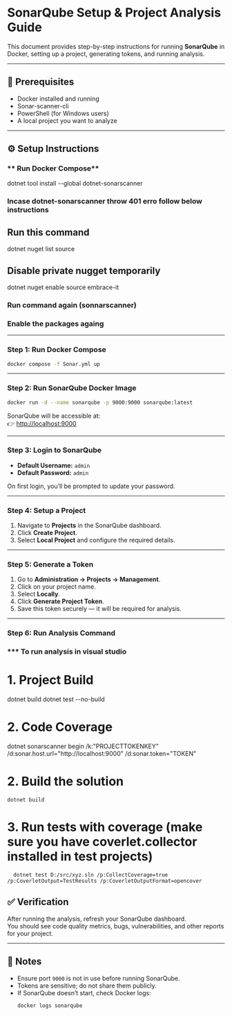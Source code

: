# SonarQube Setup & Project Analysis Guide

This document provides step-by-step instructions for running **SonarQube** in Docker, setting up a project, generating tokens, and running analysis.

---

## 🚀 Prerequisites
- Docker installed and running  
- Sonar-scanner-cli
- PowerShell (for Windows users)  
- A local project you want to analyze  

---

## ⚙️ Setup Instructions

### ** Run Docker Compose**
dotnet tool install --global dotnet-sonarscanner

### Incase dotnet-sonarscanner throw 401 erro follow below instructions 

   ## Run this command
   dotnet nuget list source

   ## Disable private nugget temporarily
   dotnet nuget enable source embrace-it

   ### Run command again (sonnarscanner)

   ### Enable the packages againg

---

### **Step 1: Run Docker Compose**
```bash
docker compose -f Sonar.yml up
```

---

### **Step 2: Run SonarQube Docker Image**
```bash
docker run -d --name sonarqube -p 9000:9000 sonarqube:latest
```

SonarQube will be accessible at:  
👉 [http://localhost:9000](http://localhost:9000)

---

### **Step 3: Login to SonarQube**
- **Default Username:** `admin`  
- **Default Password:** `admin`  

On first login, you’ll be prompted to update your password.

---

### **Step 4: Setup a Project**
1. Navigate to **Projects** in the SonarQube dashboard.  
2. Click **Create Project**.  
3. Select **Local Project** and configure the required details.  

---

### **Step 5: Generate a Token**
1. Go to **Administration → Projects → Management**.  
2. Click on your project name.  
3. Select **Locally**.  
4. Click **Generate Project Token**.  
5. Save this token securely — it will be required for analysis.  

---

### **Step 6: Run Analysis Command**

### *** To run analysis in visual studio

   # 1. Project Build
   dotnet build
   dotnet test --no-build

   # 2. Code Coverage
   dotnet sonarscanner begin /k:"PROJECTTOKENKEY" /d:sonar.host.url="http://localhost:9000"  /d:sonar.token="TOKEN"

   # 2. Build the solution
    dotnet build 

   # 3. Run tests with coverage (make sure you have coverlet.collector installed in test projects)
      dotnet test D:/src/xyz.sln /p:CollectCoverage=true /p:CoverletOutput=TestResults /p:CoverletOutputFormat=opencover


## ✅ Verification
After running the analysis, refresh your SonarQube dashboard.  
You should see code quality metrics, bugs, vulnerabilities, and other reports for your project.

---

## 📌 Notes
- Ensure port `9000` is not in use before running SonarQube.  
- Tokens are sensitive; do not share them publicly.  
- If SonarQube doesn’t start, check Docker logs:
  ```bash
  docker logs sonarqube
  ```
